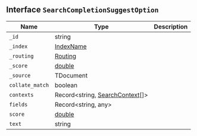## Interface `SearchCompletionSuggestOption`

| Name | Type | Description |
| - | - | - |
| `_id` | string | &nbsp; |
| `_index` | [IndexName](./IndexName.md) | &nbsp; |
| `_routing` | [Routing](./Routing.md) | &nbsp; |
| `_score` | [double](./double.md) | &nbsp; |
| `_source` | TDocument | &nbsp; |
| `collate_match` | boolean | &nbsp; |
| `contexts` | Record<string, [SearchContext](./SearchContext.md)[]> | &nbsp; |
| `fields` | Record<string, any> | &nbsp; |
| `score` | [double](./double.md) | &nbsp; |
| `text` | string | &nbsp; |

